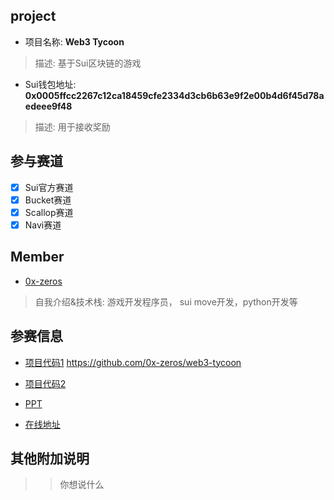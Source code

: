 ## project
- 项目名称: **Web3 Tycoon**
> 描述: 基于Sui区块链的游戏
- Sui钱包地址: **0x0005ffcc2267c12ca18459cfe2334d3cb6b63e9f2e00b4d6f45d78aedeee9f48**
> 描述: 用于接收奖励

## 参与赛道
- [x] Sui官方赛道
- [x] Bucket赛道
- [x] Scallop赛道
- [x] Navi赛道

## Member
- [0x-zeros](https://github.com/0x-zeros)
> 自我介绍&技术栈: 游戏开发程序员， sui move开发，python开发等

## 参赛信息
- [项目代码1](*8) https://github.com/0x-zeros/web3-tycoon
- [项目代码2](**)

- [PPT]()
- [在线地址]()

## 其他附加说明
>> 你想说什么
